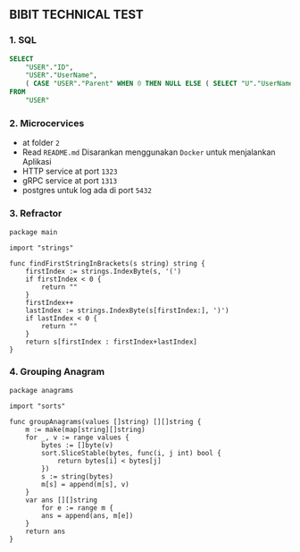 ## BIBIT TECHNICAL TEST

### 1.  SQL

```sql
SELECT
    "USER"."ID",
    "USER"."UserName",
    ( CASE "USER"."Parent" WHEN 0 THEN NULL ELSE ( SELECT "U"."UserName" FROM "USER" "U" WHERE "ID" = "USER"."ID" ) END ) AS "ParentUserName"
FROM
    "USER"
```

### 2. Microcervices

- at folder `2`
- Read `README.md` Disarankan menggunakan `Docker` untuk menjalankan Aplikasi
- HTTP service at port `1323`
- gRPC service at port `1313`
- postgres untuk log ada di port `5432`


### 3. Refractor
```golang
package main

import "strings"

func findFirstStringInBrackets(s string) string {
    firstIndex := strings.IndexByte(s, '(')
    if firstIndex < 0 {
        return ""
    }
    firstIndex++
    lastIndex := strings.IndexByte(s[firstIndex:], ')')
    if lastIndex < 0 {
        return ""
    }
    return s[firstIndex : firstIndex+lastIndex]
}
```

### 4. Grouping Anagram
```golang
package anagrams

import "sorts"

func groupAnagrams(values []string) [][]string {
    m := make(map[string][]string)
    for _, v := range values {
        bytes := []byte(v)
        sort.SliceStable(bytes, func(i, j int) bool {
            return bytes[i] < bytes[j]
        })
        s := string(bytes)
        m[s] = append(m[s], v)
    }
    var ans [][]string
        for e := range m {
        ans = append(ans, m[e])
    }
    return ans
}
```